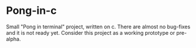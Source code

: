 # Pong-in-c
Small "Pong in terminal" project, written on c.
There are almost no bug-fixes and it is not ready yet. Consider this project as a working prototype or pre-alpha.
